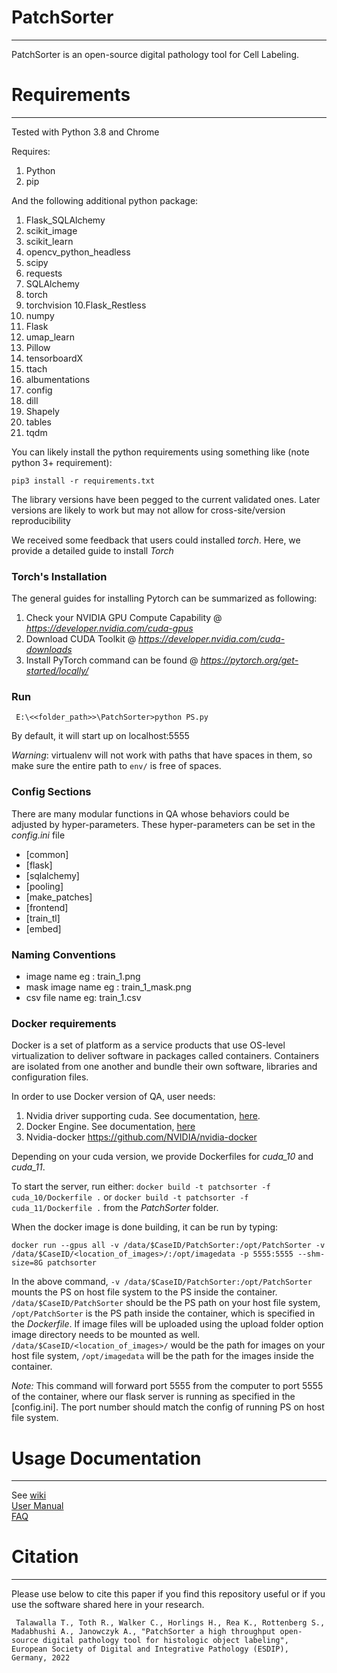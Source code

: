 # PatchSorter
---
PatchSorter is an open-source digital pathology tool for Cell Labeling.

# Requirements
---
Tested with Python 3.8 and Chrome

Requires:
1. Python 
2. pip

And the following additional python package:
1. Flask_SQLAlchemy
2. scikit_image
3. scikit_learn
4. opencv_python_headless
5. scipy
6. requests
7. SQLAlchemy
8. torch
9. torchvision
10.Flask_Restless
11. numpy
12. Flask
13. umap_learn
14. Pillow
15. tensorboardX
16. ttach
17. albumentations
18. config
19. dill
20. Shapely
21. tables
22. tqdm

You can likely install the python requirements using something like (note python 3+ requirement):
```
pip3 install -r requirements.txt
```

The library versions have been pegged to the current validated ones. 
Later versions are likely to work but may not allow for cross-site/version reproducibility

We received some feedback that users could installed *torch*. Here, we provide a detailed guide to install
*Torch*
### Torch's Installation
The general guides for installing Pytorch can be summarized as following:
1. Check your NVIDIA GPU Compute Capability @ *https://developer.nvidia.com/cuda-gpus* 
2. Download CUDA Toolkit @ *https://developer.nvidia.com/cuda-downloads* 
3. Install PyTorch command can be found @ *https://pytorch.org/get-started/locally/* 

### Run
```
 E:\<<folder_path>>\PatchSorter>python PS.py
```
By default, it will start up on localhost:5555

*Warning*: virtualenv will not work with paths that have spaces in them, so make sure the entire path to `env/` is free of spaces.
### Config Sections
There are many modular functions in QA whose behaviors could be adjusted by hyper-parameters. These hyper-parameters can 
be set in the *config.ini* file

- [common]
- [flask]
- [sqlalchemy]
- [pooling]
- [make_patches]
- [frontend]
- [train_tl]
- [embed]

### Naming Conventions
- image name eg : train_1.png
- mask image name eg : train_1_mask.png
- csv file name eg: train_1.csv 


### Docker requirements
Docker is a set of platform as a service products that use OS-level virtualization to deliver software in packages called containers. Containers are isolated from one another and bundle their own software, libraries and configuration files.

In order to use Docker version of QA, user needs:
1. Nvidia driver supporting cuda. See documentation, [here](https://docs.nvidia.com/deploy/cuda-compatibility/index.html).
2. Docker Engine. See documentation, [here](https://docs.docker.com/engine/install/)
3. Nvidia-docker https://github.com/NVIDIA/nvidia-docker


Depending on your cuda version, we provide Dockerfiles for *cuda_10* and *cuda_11*.

To start the server, run either:
`docker build -t patchsorter -f cuda_10/Dockerfile .` 
or 
`docker build -t patchsorter -f cuda_11/Dockerfile .`
from the *PatchSorter* folder.

When the docker image is done building, it can be run by typing:

`docker run --gpus all -v /data/$CaseID/PatchSorter:/opt/PatchSorter -v /data/$CaseID/<location_of_images>/:/opt/imagedata -p 5555:5555 --shm-size=8G patchsorter`

In the above command, `-v /data/$CaseID/PatchSorter:/opt/PatchSorter` mounts the PS on host file system to the PS inside the container.
`/data/$CaseID/PatchSorter` should be the PS path on your host file system, `/opt/PatchSorter` is the PS path inside the container, which is specified in the *Dockerfile*.
If image files will be uploaded using the upload folder option image directory needs to be mounted as well.
`/data/$CaseID/<location_of_images>/` would be the path for images on your host file system, `/opt/imagedata` will be the path for the images inside the container.

*Note:* This command will forward port 5555 from the computer to port 5555 of the container, 
where our flask server is running as specified in the [config.ini]. The port number should match the config of running PS on host file system.

# Usage Documentation
---
See 
[wiki](https://github.com/choosehappy/PatchSorter/wiki)  
[User Manual](https://github.com/choosehappy/PatchSorter/wiki/User-Manual)  
[FAQ](https://github.com/choosehappy/PatchSorter/wiki/Frequently-Asked-Questions)

# Citation
---

Please use below to cite this paper if you find this repository useful or if you use the software shared here in your research.
```
 Talawalla T., Toth R., Walker C., Horlings H., Rea K., Rottenberg S., Madabhushi A., Janowczyk A., "PatchSorter a high throughput open-source digital pathology tool for histologic object labeling", European Society of Digital and Integrative Pathology (ESDIP), Germany, 2022
```
